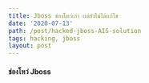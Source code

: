 ```yaml
---
title: Jboss ช่องโหว่เก่า เเต่ยังไม่ได้เเก้ไข
date: '2020-07-13'
path: /post/hacked-jboss-AIS-solution
tags: hacking, jboss
layout: post
---
```


#### ช่องโหว่ Jboss
